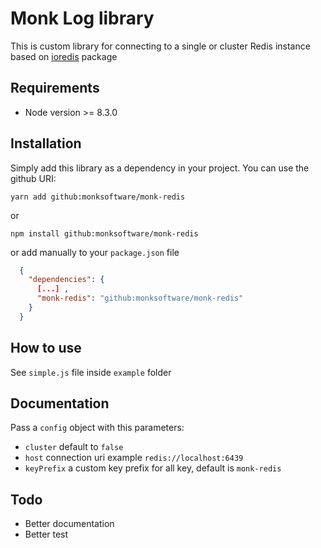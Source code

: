 # Monk Log library

This is custom library for connecting to a single or cluster Redis instance based on [ioredis](https://github.com/luin/ioredis/tree/v3.2.2) package

## Requirements
- Node version >= 8.3.0

## Installation

Simply add this library as a dependency in your project.
You can use the github URI:

```
yarn add github:monksoftware/monk-redis
```

or

```
npm install github:monksoftware/monk-redis
```

or add manually to your `package.json` file

```json
  {
    "dependencies": {
      [...] ,
      "monk-redis": "github:monksoftware/monk-redis"
    }
  }
```

## How to use

See `simple.js` file inside `example` folder

## Documentation

Pass a `config` object with this parameters:
- `cluster` default to `false`
- `host` connection uri example `redis://localhost:6439`
- `keyPrefix` a custom key prefix for all key, default is `monk-redis`

## Todo
- Better documentation
- Better test
